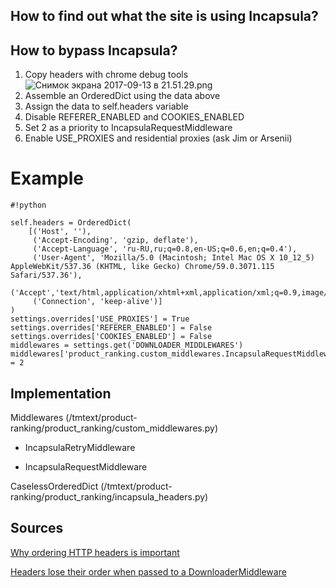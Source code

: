 ## How to find out what the site is using Incapsula? ##

## How to bypass Incapsula? ##

1. Copy headers with chrome debug tools ![Снимок экрана 2017-09-13 в 21.51.29.png](https://bitbucket.org/repo/e5zMdB/images/1670140330-%D0%A1%D0%BD%D0%B8%D0%BC%D0%BE%D0%BA%20%D1%8D%D0%BA%D1%80%D0%B0%D0%BD%D0%B0%202017-09-13%20%D0%B2%2021.51.29.png)
2. Assemble an OrderedDict using the data above
3. Assign the data to self.headers variable
4. Disable REFERER_ENABLED and COOKIES_ENABLED
5. Set 2 as a priority to IncapsulaRequestMiddleware 
6. Enable USE_PROXIES and residential proxies (ask Jim or Arsenii)

# Example #


```
#!python

self.headers = OrderedDict(
    [('Host', ''),
     ('Accept-Encoding', 'gzip, deflate'),
     ('Accept-Language', 'ru-RU,ru;q=0.8,en-US;q=0.6,en;q=0.4'),
     ('User-Agent', 'Mozilla/5.0 (Macintosh; Intel Mac OS X 10_12_5) AppleWebKit/537.36 (KHTML, like Gecko) Chrome/59.0.3071.115 Safari/537.36'),
     ('Accept','text/html,application/xhtml+xml,application/xml;q=0.9,image/webp,image/apng,*/*;q=0.8'),
     ('Connection', 'keep-alive')]
)
settings.overrides['USE_PROXIES'] = True
settings.overrides['REFERER_ENABLED'] = False
settings.overrides['COOKIES_ENABLED'] = False
middlewares = settings.get('DOWNLOADER_MIDDLEWARES')
middlewares['product_ranking.custom_middlewares.IncapsulaRequestMiddleware'] = 2
```


## Implementation ##
Middlewares (/tmtext/product-ranking/product_ranking/custom_middlewares.py)

* IncapsulaRetryMiddleware 

* IncapsulaRequestMiddleware

CaselessOrderedDict (/tmtext/product-ranking/product_ranking/incapsula_headers.py)

## Sources ##
[Why ordering HTTP headers is important](https://gwillem.gitlab.io/2017/05/02/http-header-order-is-important/)

[Headers lose their order when passed to a DownloaderMiddleware](https://github.com/scrapy/scrapy/issues/223)